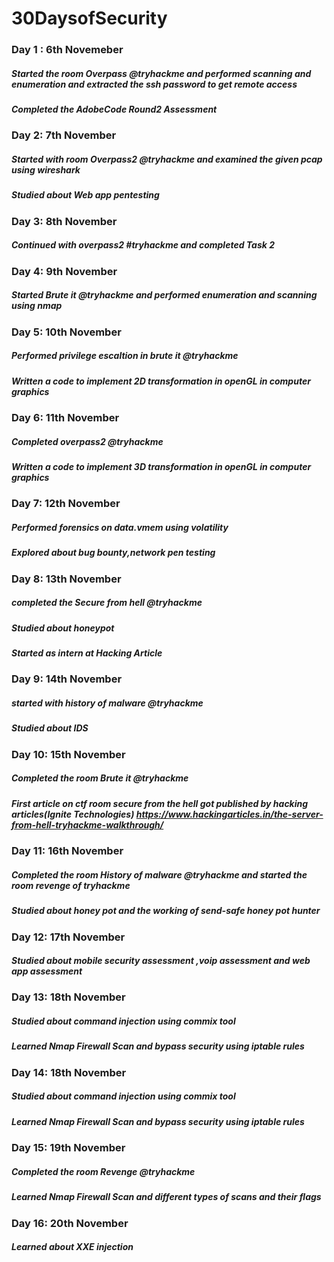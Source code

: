 # 30DaysofSecurity
### Day 1 : 6th Novemeber
##### *Started the room Overpass @tryhackme and performed scanning and enumeration and extracted the ssh password to get remote access*
##### *Completed the AdobeCode Round2 Assessment*


### Day 2: 7th November
##### *Started with room Overpass2 @tryhackme and examined the given pcap using wireshark*
##### *Studied about Web app pentesting*

### Day 3: 8th November
##### *Continued with overpass2 #tryhackme and completed Task 2*

### Day 4: 9th November
##### *Started Brute it @tryhackme and performed enumeration and scanning using nmap*

### Day 5: 10th November
##### *Performed privilege escaltion in brute it @tryhackme*
##### *Written a code to implement 2D transformation in openGL in computer graphics* 


### Day 6: 11th November
##### *Completed overpass2 @tryhackme*
##### *Written a code to implement 3D transformation in openGL in computer graphics* 

### Day 7: 12th November
##### *Performed forensics on data.vmem using volatility*
##### *Explored about bug bounty,network pen testing* 

### Day 8: 13th November
##### *completed the Secure from hell @tryhackme*
##### *Studied about honeypot* 
##### *Started as intern at Hacking Article*

### Day 9: 14th November
##### *started with history of malware @tryhackme*
##### *Studied about IDS*

### Day 10: 15th November
##### *Completed the room Brute it @tryhackme*
##### *First article on ctf room secure from the hell got published by hacking articles(Ignite Technologies)* https://www.hackingarticles.in/the-server-from-hell-tryhackme-walkthrough/


### Day 11: 16th November
##### *Completed the room History of malware @tryhackme and started the room revenge of tryhackme*
##### *Studied about honey pot and the working of send-safe honey pot hunter*


### Day 12: 17th November
##### *Studied about mobile security assessment ,voip assessment and web app assessment*


### Day 13: 18th November
##### *Studied about command injection using commix tool*
##### *Learned Nmap Firewall Scan and bypass security using iptable rules*

### Day 14: 18th November
##### *Studied about command injection using commix tool*
##### *Learned Nmap Firewall Scan and bypass security using iptable rules*

### Day 15: 19th November
##### *Completed the room Revenge @tryhackme*
##### *Learned Nmap Firewall Scan and different types of scans and their flags*

### Day 16: 20th November
##### *Learned about XXE injection*

